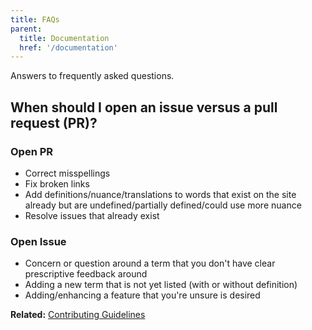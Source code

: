 ```yaml
---
title: FAQs
parent:
  title: Documentation
  href: '/documentation'
---
```


Answers to frequently asked questions.

## When should I open an issue versus a pull request (PR)?

### Open PR

* Correct misspellings
* Fix broken links
* Add definitions/nuance/translations to words that exist on the site already but are undefined/partially defined/could use more nuance
* Resolve issues that already exist

### Open Issue

* Concern or question around a term that you don't have clear prescriptive feedback around
* Adding a new term that is not yet listed (with or without definition)
* Adding/enhancing a feature that you're unsure is desired

**Related:** [Contributing Guidelines](//github.com/selfdefined/web-app/blob/prod/CONTRIBUTING.md)

